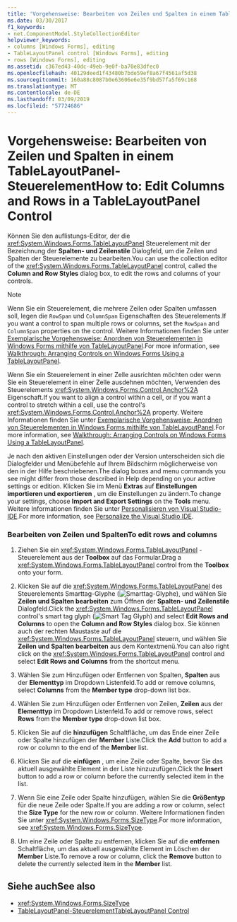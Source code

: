 ```yaml
---
title: 'Vorgehensweise: Bearbeiten von Zeilen und Spalten in einem TableLayoutPanel-Steuerelement'
ms.date: 03/30/2017
f1_keywords:
- net.ComponentModel.StyleCollectionEditor
helpviewer_keywords:
- columns [Windows Forms], editing
- TableLayoutPanel control [Windows Forms], editing
- rows [Windows Forms], editing
ms.assetid: c367ed43-40dc-49eb-9e0f-ba70e83dfec0
ms.openlocfilehash: 40129deed1f43480b7bde59ef8a67f4561af5d38
ms.sourcegitcommit: 160a88c8087b0e63606e6e35f9bd57fa5f69c168
ms.translationtype: MT
ms.contentlocale: de-DE
ms.lasthandoff: 03/09/2019
ms.locfileid: "57724686"
---
```

# <a name="how-to-edit-columns-and-rows-in-a-tablelayoutpanel-control"></a><span data-ttu-id="b7849-102">Vorgehensweise: Bearbeiten von Zeilen und Spalten in einem TableLayoutPanel-Steuerelement</span><span class="sxs-lookup"><span data-stu-id="b7849-102">How to: Edit Columns and Rows in a TableLayoutPanel Control</span></span>
<span data-ttu-id="b7849-103">Können Sie den auflistungs-Editor, der die <xref:System.Windows.Forms.TableLayoutPanel> Steuerelement mit der Bezeichnung der **Spalten- und Zeilenstile** Dialogfeld, um die Zeilen und Spalten der Steuerelemente zu bearbeiten.</span><span class="sxs-lookup"><span data-stu-id="b7849-103">You can use the collection editor of the <xref:System.Windows.Forms.TableLayoutPanel> control, called the **Column and Row Styles** dialog box, to edit the rows and columns of your controls.</span></span>  
  
> [!NOTE]
>  <span data-ttu-id="b7849-104">Wenn Sie ein Steuerelement, die mehrere Zeilen oder Spalten umfassen soll, legen die `RowSpan` und `ColumnSpan` Eigenschaften des Steuerelements.</span><span class="sxs-lookup"><span data-stu-id="b7849-104">If you want a control to span multiple rows or columns, set the `RowSpan` and `ColumnSpan` properties on the control.</span></span> <span data-ttu-id="b7849-105">Weitere Informationen finden Sie unter [Exemplarische Vorgehensweise: Anordnen von Steuerelementen in Windows Forms mithilfe von TableLayoutPanel](walkthrough-arranging-controls-on-windows-forms-using-a-tablelayoutpanel.md).</span><span class="sxs-lookup"><span data-stu-id="b7849-105">For more information, see [Walkthrough: Arranging Controls on Windows Forms Using a TableLayoutPanel](walkthrough-arranging-controls-on-windows-forms-using-a-tablelayoutpanel.md).</span></span>  
>   
>  <span data-ttu-id="b7849-106">Wenn Sie ein Steuerelement in einer Zelle ausrichten möchten oder wenn Sie ein Steuerelement in einer Zelle ausdehnen möchten, Verwenden des Steuerelements <xref:System.Windows.Forms.Control.Anchor%2A> Eigenschaft.</span><span class="sxs-lookup"><span data-stu-id="b7849-106">If you want to align a control within a cell, or if you want a control to stretch within a cell, use the control's <xref:System.Windows.Forms.Control.Anchor%2A> property.</span></span> <span data-ttu-id="b7849-107">Weitere Informationen finden Sie unter [Exemplarische Vorgehensweise: Anordnen von Steuerelementen in Windows Forms mithilfe von TableLayoutPanel](walkthrough-arranging-controls-on-windows-forms-using-a-tablelayoutpanel.md).</span><span class="sxs-lookup"><span data-stu-id="b7849-107">For more information, see [Walkthrough: Arranging Controls on Windows Forms Using a TableLayoutPanel](walkthrough-arranging-controls-on-windows-forms-using-a-tablelayoutpanel.md).</span></span>  
>   
>  <span data-ttu-id="b7849-108">Je nach den aktiven Einstellungen oder der Version unterscheiden sich die Dialogfelder und Menübefehle auf Ihrem Bildschirm möglicherweise von den in der Hilfe beschriebenen.</span><span class="sxs-lookup"><span data-stu-id="b7849-108">The dialog boxes and menu commands you see might differ from those described in Help depending on your active settings or edition.</span></span> <span data-ttu-id="b7849-109">Klicken Sie im Menü **Extras** auf **Einstellungen importieren und exportieren** , um die Einstellungen zu ändern.</span><span class="sxs-lookup"><span data-stu-id="b7849-109">To change your settings, choose **Import and Export Settings** on the **Tools** menu.</span></span> <span data-ttu-id="b7849-110">Weitere Informationen finden Sie unter [Personalisieren von Visual Studio-IDE](/visualstudio/ide/personalizing-the-visual-studio-ide).</span><span class="sxs-lookup"><span data-stu-id="b7849-110">For more information, see [Personalize the Visual Studio IDE](/visualstudio/ide/personalizing-the-visual-studio-ide).</span></span>  
  
### <a name="to-edit-rows-and-columns"></a><span data-ttu-id="b7849-111">Bearbeiten von Zeilen und Spalten</span><span class="sxs-lookup"><span data-stu-id="b7849-111">To edit rows and columns</span></span>  
  
1.  <span data-ttu-id="b7849-112">Ziehen Sie ein <xref:System.Windows.Forms.TableLayoutPanel> -Steuerelement aus der **Toolbox** auf das Formular.</span><span class="sxs-lookup"><span data-stu-id="b7849-112">Drag a <xref:System.Windows.Forms.TableLayoutPanel> control from the **Toolbox** onto your form.</span></span>  
  
2.  <span data-ttu-id="b7849-113">Klicken Sie auf die <xref:System.Windows.Forms.TableLayoutPanel> des Steuerelements Smarttag-Glyphe (![Smarttag-Glyphe](./media/vs-winformsmttagglyph.gif "VS_WinFormSmtTagGlyph")), und wählen Sie **Zeilen und Spalten bearbeiten** zum Öffnen der  **Spalten- und Zeilenstile** Dialogfeld.</span><span class="sxs-lookup"><span data-stu-id="b7849-113">Click the <xref:System.Windows.Forms.TableLayoutPanel> control's smart tag glyph (![Smart Tag Glyph](./media/vs-winformsmttagglyph.gif "VS_WinFormSmtTagGlyph")) and select **Edit Rows and Columns** to open the **Column and Row Styles** dialog box.</span></span> <span data-ttu-id="b7849-114">Sie können auch der rechten Maustaste auf die <xref:System.Windows.Forms.TableLayoutPanel> steuern, und wählen Sie **Zeilen und Spalten bearbeiten** aus dem Kontextmenü.</span><span class="sxs-lookup"><span data-stu-id="b7849-114">You can also right click on the <xref:System.Windows.Forms.TableLayoutPanel> control and select **Edit Rows and Columns** from the shortcut menu.</span></span>  
  
3.  <span data-ttu-id="b7849-115">Wählen Sie zum Hinzufügen oder Entfernen von Spalten, **Spalten** aus der **Elementtyp** im Dropdown Listenfeld.</span><span class="sxs-lookup"><span data-stu-id="b7849-115">To add or remove columns, select **Columns** from the **Member type** drop-down list box.</span></span>  
  
4.  <span data-ttu-id="b7849-116">Wählen Sie zum Hinzufügen oder Entfernen von Zeilen, **Zeilen** aus der **Elementtyp** im Dropdown Listenfeld.</span><span class="sxs-lookup"><span data-stu-id="b7849-116">To add or remove rows, select **Rows** from the **Member type** drop-down list box.</span></span>  
  
5.  <span data-ttu-id="b7849-117">Klicken Sie auf die **hinzufügen** Schaltfläche, um das Ende einer Zeile oder Spalte hinzufügen der **Member** Liste.</span><span class="sxs-lookup"><span data-stu-id="b7849-117">Click the **Add** button to add a row or column to the end of the **Member** list.</span></span>  
  
6.  <span data-ttu-id="b7849-118">Klicken Sie auf die **einfügen** , um eine Zeile oder Spalte, bevor Sie das aktuell ausgewählte Element in der Liste hinzuzufügen.</span><span class="sxs-lookup"><span data-stu-id="b7849-118">Click the **Insert** button to add a row or column before the currently selected item in the list.</span></span>  
  
7.  <span data-ttu-id="b7849-119">Wenn Sie eine Zeile oder Spalte hinzufügen, wählen Sie die **Größentyp** für die neue Zeile oder Spalte.</span><span class="sxs-lookup"><span data-stu-id="b7849-119">If you are adding a row or column, select the **Size Type** for the new row or column.</span></span> <span data-ttu-id="b7849-120">Weitere Informationen finden Sie unter <xref:System.Windows.Forms.SizeType>.</span><span class="sxs-lookup"><span data-stu-id="b7849-120">For more information, see <xref:System.Windows.Forms.SizeType>.</span></span>  
  
8.  <span data-ttu-id="b7849-121">Um eine Zeile oder Spalte zu entfernen, klicken Sie auf die **entfernen** Schaltfläche, um das aktuell ausgewählte Element im Löschen der **Member** Liste.</span><span class="sxs-lookup"><span data-stu-id="b7849-121">To remove a row or column, click the **Remove** button to delete the currently selected item in the **Member** list.</span></span>  
  
## <a name="see-also"></a><span data-ttu-id="b7849-122">Siehe auch</span><span class="sxs-lookup"><span data-stu-id="b7849-122">See also</span></span>
- <xref:System.Windows.Forms.SizeType>
- [<span data-ttu-id="b7849-123">TableLayoutPanel-Steuerelement</span><span class="sxs-lookup"><span data-stu-id="b7849-123">TableLayoutPanel Control</span></span>](tablelayoutpanel-control-windows-forms.md)
